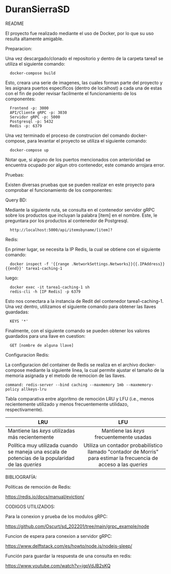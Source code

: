 # DuranSierraSD

README


El proyecto fue realizado mediante el uso de Docker, por lo que su uso resulta altamente amigable.

Preparacion:

Una vez descargado/clonado el repositorio y dentro de la carpeta tarea1 se utiliza el siguiente comando:

```
  docker-compose build
```

Esto, creara una serie de imagenes, las cuales forman parte del proyecto y les asignara puertos especificos (dentro de localhost) a cada una de estas con el fin de poder revisar facilmente el funcionamiento de los componentes:

```
  Frontend -p: 3000
  API/Cliente gRPC -p: 3030
  Servidor gRPC -p: 5000
  Postgresql -p: 5432
  Redis -p: 6379
```

Una vez terminado el proceso de construcion del comando docker-compose, para levantar el proyecto se utiliza el siguiente comando:

```
  docker-compose up
```

Notar que, si alguno de los puertos mencionados con anterioridad se encuentra ocupado por algun otro contenedor, este comando arrojara error.

Pruebas:

Existen diversas pruebas que se pueden realizar en este proyecto para comprobar el funcionamiento de los componentes:


Query BD:

Mediante la siguiente ruta, se consulta en el contenedor servidor gRPC sobre los productos que incluyan la palabra [item] en el nombre. Este, le preguntara por los productos al contenedor de Postgresql. 

```
  http://localhost:5000/api/itemsbyname/[item]?
```


Redis:

En primer lugar, se necesita la IP Redis, la cual se obtiene con el siguiente comando:

```
  docker inspect -f '{{range .NetworkSettings.Networks}}{{.IPAddress}}{{end}}' tarea1-caching-1
```

luego:

```
  docker exec -it tarea1-caching-1 sh
  redis-cli -h [IP Redis] -p 6379
```

Esto nos conectara a la instancia de Redit del contenedor tarea1-caching-1. Una vez dentro, utilizamos el siguiente comando para obtener las llaves guardadas:

```
  KEYS '*'
```

Finalmente, con el siguiente comando se pueden obtener los valores guardados para una llave en cuestion:

```
  GET [nombre de alguna llave]
```

Configuracion Redis:

La configuracion del container de Redis se realiza en el archivo docker-compose mediante la siguiente linea, la cual permite ajustar el tamaño de la memoria asignada y el metodo de remocion de las llaves.

```
command: redis-server --bind caching --maxmemory 1mb --maxmemory-policy allkeys-lru
```
Tabla comparativa entre algoritmo de remoción LRU y LFU (i.e., menos recientemente utilizado y menos frecuentemente utilidazo, respectivamente).

| LRU | LFU |
|-----|:---:|
|Mantiene las *keys* utilizadas más recientemente|Mantiene las *keys* frecuentemente usadas|
|Política muy utilizada cuando se maneja una escala de potencias de la popularidad de las *queries*|Utiliza un contador probabilístico llamado "contador de Morris" para estimar la frecuencia de acceso a las *queries*|


BIBLIOGRAFÍA:

Políticas de remoción de Redis:

https://redis.io/docs/manual/eviction/

CODIGOS UTILIZADOS:

Para la conexion y prueba de los modulos gRPC:

https://github.com/Oscurt/sd_202201/tree/main/grpc_example/node

Funcion de espera para conexion a servidor gRPC:

https://www.delftstack.com/es/howto/node.js/nodejs-sleep/

Función para guardar la respuesta de una consulta en redis:

https://www.youtube.com/watch?v=jgpVdJB2sKQ
